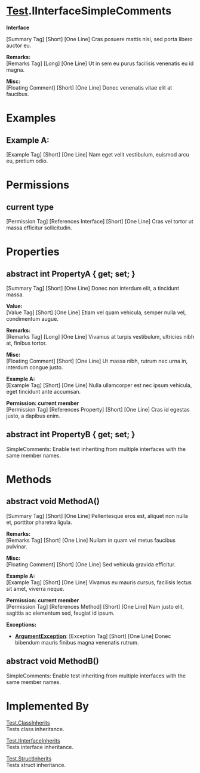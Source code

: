 # [Test](TableOfContents.Test.md).IInterfaceSimpleComments

**Interface**  

[Summary Tag] [Short] [One Line] Cras posuere mattis nisi, sed porta libero auctor eu.  

**Remarks:**  
[Remarks Tag] [Long] [One Line] Ut in sem eu purus facilisis venenatis eu id magna.  

**Misc:**  
[Floating Comment] [Short] [One Line] Donec venenatis vitae elit at faucibus.  

# Examples

## Example A:

[Example Tag] [Short] [One Line] Nam eget velit vestibulum, euismod arcu eu, pretium odio.  

# Permissions

## current type

[Permission Tag] [References Interface] [Short] [One Line] Cras vel tortor ut massa efficitur sollicitudin.  

# Properties

## abstract int PropertyA { get; set; }

[Summary Tag] [Short] [One Line] Donec non interdum elit, a tincidunt massa.  

**Value:**  
[Value Tag] [Short] [One Line] Etiam vel quam vehicula, semper nulla vel, condimentum augue.  

**Remarks:**  
[Remarks Tag] [Long] [One Line] Vivamus at turpis vestibulum, ultricies nibh at, finibus tortor.  

**Misc:**  
[Floating Comment] [Short] [One Line] Ut massa nibh, rutrum nec urna in, interdum congue justo.  

**Example A:**  
[Example Tag] [Short] [One Line] Nulla ullamcorper est nec ipsum vehicula, eget tincidunt ante accumsan.  

**Permission: current member**  
[Permission Tag] [References Property] [Short] [One Line] Cras id egestas justo, a dapibus enim.  

## abstract int PropertyB { get; set; }

SimpleComments: Enable test inheriting from multiple interfaces with the same member names.  

# Methods

## abstract void MethodA()

[Summary Tag] [Short] [One Line] Pellentesque eros est, aliquet non nulla et, porttitor pharetra ligula.  

**Remarks:**  
[Remarks Tag] [Short] [One Line] Nullam in quam vel metus faucibus pulvinar.  

**Misc:**  
[Floating Comment] [Short] [One Line] Sed vehicula gravida efficitur.  

**Example A:**  
[Example Tag] [Short] [One Line] Vivamus eu mauris cursus, facilisis lectus sit amet, viverra neque.  

**Permission: current member**  
[Permission Tag] [References Method] [Short] [One Line] Nam justo elit, sagittis ac elementum sed, feugiat id ipsum.  

**Exceptions:**  
* **[ArgumentException](https://docs.microsoft.com/en-us/dotnet/api/system.argumentexception)**: [Exception Tag] [Short] [One Line] Donec bibendum mauris finibus magna venenatis rutrum.  

## abstract void MethodB()

SimpleComments: Enable test inheriting from multiple interfaces with the same member names.  

# Implemented By

[Test.ClassInherits](Test.ClassInherits.md)  
Tests class inheritance.  

[Test.IInterfaceInherits](Test.IInterfaceInherits.md)  
Tests interface inheritance.  

[Test.StructInherits](Test.StructInherits.md)  
Tests struct inheritance.  

